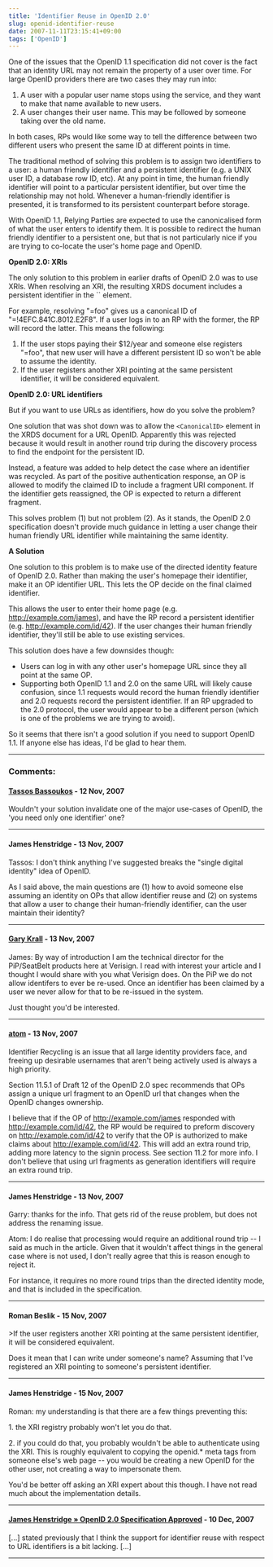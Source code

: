 ```yaml
---
title: 'Identifier Reuse in OpenID 2.0'
slug: openid-identifier-reuse
date: 2007-11-11T23:15:41+09:00
tags: ['OpenID']
---
```


One of the issues that the OpenID 1.1 specification did not cover is the
fact that an identity URL may not remain the property of a user over
time. For large OpenID providers there are two cases they may run into:

1.  A user with a popular user name stops using the service, and they
    want to make that name available to new users.
2.  A user changes their user name. This may be followed by someone
    taking over the old name.

In both cases, RPs would like some way to tell the difference between
two different users who present the same ID at different points in time.

The traditional method of solving this problem is to assign two
identifiers to a user: a human friendly identifier and a persistent
identifier (e.g. a UNIX user ID, a database row ID, etc). At any point
in time, the human friendly identifier will point to a particular
persistent identifier, but over time the relationship may not hold.
Whenever a human-friendly identifier is presented, it is transformed to
its persistent counterpart before storage.

With OpenID 1.1, Relying Parties are expected to use the canonicalised
form of what the user enters to identify them. It is possible to
redirect the human friendly identifier to a persistent one, but that is
not particularly nice if you are trying to co-locate the user\'s home
page and OpenID.

**OpenID 2.0: XRIs**

The only solution to this problem in earlier drafts of OpenID 2.0 was to
use XRIs. When resolving an XRI, the resulting XRDS document includes a
persistent identifier in the `` element.

For example, resolving \"=foo\" gives us a canonical ID of
\"=!4EFC.841C.8012.E2F8\". If a user logs in to an RP with the former,
the RP will record the latter. This means the following:

1.  If the user stops paying their \$12/year and someone else registers
    \"=foo\", that new user will have a different persistent ID so
    won\'t be able to assume the identity.
2.  If the user registers another XRI pointing at the same persistent
    identifier, it will be considered equivalent.

**OpenID 2.0: URL identifiers**

But if you want to use URLs as identifiers, how do you solve the
problem?

One solution that was shot down was to allow the `<CanonicalID>` element
in the XRDS document for a URL OpenID. Apparently this was rejected
because it would result in another round trip during the discovery
process to find the endpoint for the persistent ID.

Instead, a feature was added to help detect the case where an identifier
was recycled. As part of the positive authentication response, an OP is
allowed to modify the claimed ID to include a fragment URI component. If
the identifier gets reassigned, the OP is expected to return a different
fragment.

This solves problem (1) but not problem (2). As it stands, the OpenID
2.0 specification doesn\'t provide much guidance in letting a user
change their human friendly URL identifier while maintaining the same
identity.

**A Solution**

One solution to this problem is to make use of the directed identity
feature of OpenID 2.0. Rather than making the user\'s homepage their
identifier, make it an OP identifier URL. This lets the OP decide on the
final claimed identifier.

This allows the user to enter their home page (e.g.
http://example.com/james), and have the RP record a persistent
identifier (e.g. http://example.com/id/42). If the user changes their
human friendly identifier, they\'ll still be able to use existing
services.

This solution does have a few downsides though:

-   Users can log in with any other user\'s homepage URL since they all
    point at the same OP.
-   Supporting both OpenID 1.1 and 2.0 on the same URL will likely cause
    confusion, since 1.1 requests would record the human friendly
    identifier and 2.0 requests record the persistent identifier. If an
    RP upgraded to the 2.0 protocol, the user would appear to be a
    different person (which is one of the problems we are trying to
    avoid).

So it seems that there isn\'t a good solution if you need to support
OpenID 1.1. If anyone else has ideas, I\'d be glad to hear them.

---
### Comments:
#### [Tassos Bassoukos](http://tassos.blogentis.net) - <time datetime="2007-11-12 13:55:19">12 Nov, 2007</time>

Wouldn\'t your solution invalidate one of the major use-cases of OpenID,
the \'you need only one identifier\' one?

---
#### James Henstridge - <time datetime="2007-11-13 06:15:55">13 Nov, 2007</time>

Tassos: I don\'t think anything I\'ve suggested breaks the \"single
digital identity\" idea of OpenID.

As I said above, the main questions are (1) how to avoid someone else
assuming an identity on OPs that allow identifier reuse and (2) on
systems that allow a user to change their human-friendly identifier, can
the user maintain their identity?

---
#### [Gary Krall](http://pip.verisignlabs.com) - <time datetime="2007-11-13 08:17:18">13 Nov, 2007</time>

James: By way of introduction I am the technical director for the
PiP/SeatBelt products here at Verisign. I read with interest your
article and I thought I would share with you what Verisign does. On the
PiP we do not allow identifers to ever be re-used. Once an identifier
has been claimed by a user we never allow for that to be re-issued in
the system.

Just thought you\'d be interested.

---
#### [atom](http://www.allentom.com) - <time datetime="2007-11-13 08:41:39">13 Nov, 2007</time>

Identifier Recycling is an issue that all large identity providers face,
and freeing up desirable usernames that aren\'t being actively used is
always a high priority.

Section 11.5.1 of Draft 12 of the OpenID 2.0 spec recommends that OPs
assign a unique url fragment to an OpenID url that changes when the
OpenID changes ownership.

I believe that if the OP of http://example.com/james responded with
http://example.com/id/42, the RP would be required to preform discovery
on http://example.com/id/42 to verify that the OP is authorized to make
claims about http://example.com/id/42. This will add an extra round
trip, adding more latency to the signin process. See section 11.2 for
more info. I don\'t believe that using url fragments as generation
identifiers will require an extra round trip.

---
#### James Henstridge - <time datetime="2007-11-13 21:14:32">13 Nov, 2007</time>

Garry: thanks for the info. That gets rid of the reuse problem, but does
not address the renaming issue.

Atom: I do realise that processing would require an additional round
trip \-- I said as much in the article. Given that it wouldn\'t affect
things in the general case where is not used, I don\'t really agree that
this is reason enough to reject it.

For instance, it requires no more round trips than the directed identity
mode, and that is included in the specification.

---
#### Roman Beslik - <time datetime="2007-11-15 09:45:26">15 Nov, 2007</time>

\>If the user registers another XRI pointing at the same persistent
identifier, it will be considered equivalent.

Does it mean that I can write under someone's name? Assuming that I've
registered an XRI pointing to someone's persistent identifier.

---
#### James Henstridge - <time datetime="2007-11-15 09:57:36">15 Nov, 2007</time>

Roman: my understanding is that there are a few things preventing this:

1\. the XRI registry probably won\'t let you do that.

2\. if you could do that, you probably wouldn\'t be able to authenticate
using the XRI. This is roughly equivalent to copying the openid.\* meta
tags from someone else\'s web page \-- you would be creating a new
OpenID for the other user, not creating a way to impersonate them.

You\'d be better off asking an XRI expert about this though. I have not
read much about the implementation details.

---
#### [James Henstridge &raquo; OpenID 2.0 Specification Approved](openid-20-specification-approved.md) - <time datetime="2007-12-10 12:38:57">10 Dec, 2007</time>

\[\...\] stated previously that I think the support for identifier reuse
with respect to URL identifiers is a bit lacking. \[\...\]

---
